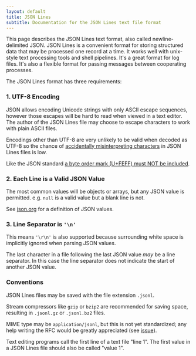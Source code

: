```yaml
---
layout: default
title: JSON Lines
subtitle: Documentation for the JSON Lines text file format
---
```


<p>
 This page describes the JSON Lines text format, also called newline-delimited JSON.
 JSON Lines is a convenient format for storing structured data that may be processed
 one record at a time. It works well with unix-style text processing tools and shell
 pipelines. It's a great format for log files. It's also a flexible format for passing
 messages between cooperating processes.
</p>
<p>
 The JSON Lines format has three requirements:
</p>
<h3>
 <a name="utf-8-encoding" class="anchor" href="#utf-8-encoding" id="utf-8-encoding"></a>
 1. UTF-8 Encoding
</h3>
<p>
 JSON allows encoding Unicode strings with only ASCII escape sequences, however those
 escapes will be hard to read when viewed in a text editor. The author of the JSON Lines
 file may choose to escape characters to work with plain ASCII files.
</p>
<p>
 Encodings other than UTF-8 are very unlikely to be valid when decoded as UTF-8 so the chance
 of <a href="https://en.wikipedia.org/wiki/Mojibake">accidentally misinterpreting characters</a>
 in JSON Lines files is low.
</p>
<p>
  Like the JSON standard <a href="https://datatracker.ietf.org/doc/html/rfc8259#section-8.1">
  a byte order mark (U+FEFF) must NOT be included</a>.
</p>
<h3>
 <a name="each-line-is-a-valid-json-value" class="anchor" href="#each-line-is-a-valid-json-value" id="each-line-is-a-valid-json-value"></a>
 2. Each Line is a Valid JSON Value
</h3>
<p>
 The most common values will be objects or arrays, but any JSON value is permitted.
 e.g. <code>null</code> is a valid value but a blank line is not.
</p>
<p>
 See <a href="https://json.org/">json.org</a> for a definition of JSON values.
</p>
<h3>
 <a name="line-separator-is-n" class="anchor" href="#line-separator-is-n" id="line-separator-is-n"></a>
 3. Line Separator is <code>'\n'</code>
</h3>
<p>
 This means <code>'\r\n'</code> is also supported because surrounding white space is
 implicitly ignored when parsing JSON values.
</p>
<p>
 The last character in a file following the last JSON value <em>may</em> be a line separator.
 In this case the line separator does not indicate the start of another JSON value.
</p>
<h3>
 <a name="conventions" class="anchor" href="#conventions" id="conventions"></a>
 Conventions
</h3>
<p>
 JSON Lines files may be saved with the file extension <code>.jsonl</code>.
</p>
<p>
 Stream compressors like <code>gzip</code> or <code>bzip2</code> are recommended for
 saving space, resulting in <code>.jsonl.gz</code> or <code>.jsonl.bz2</code> files.
</p>
<p>
 MIME type may be <code>application/jsonl</code>, but this is not yet standardized; any help
 writing the RFC would be greatly appreciated (see <a href="https://github.com/wardi/jsonlines/issues/19">issue</a>).
</p>
<p>
 Text editing programs call the first line of a text file "line 1". The first value in a
 JSON Lines file should also be called "value 1".
</p>
